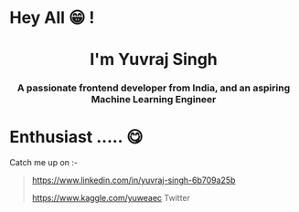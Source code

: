 # Hey All 😁 !
<h1 align="center">I'm Yuvraj Singh</h1>
<h3 align="center">A passionate frontend developer from India, and an aspiring Machine Learning Engineer</h3>

# Enthusiast ..... 😋

Catch me up on :-
> <https://www.linkedin.com/in/yuvraj-singh-6b709a25b>
> 
> <https://www.kaggle.com/yuweaec>
> Twitter 

